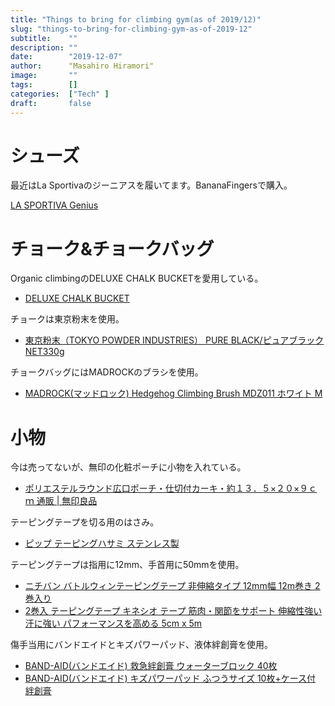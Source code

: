 ```yaml
---
title: "Things to bring for climbing gym(as of 2019/12)"
slug: "things-to-bring-for-climbing-gym-as-of-2019-12"
subtitle:    ""
description: ""
date:        "2019-12-07"
author:      "Masahiro Hiramori"
image:       ""
tags:        []
categories:  ["Tech" ]
draft:       false
---
```


# シューズ

最近はLa Sportivaのジーニアスを履いてます。BananaFingersで購入。

[LA SPORTIVA Genius](https://www.bananafingers.co.uk/climbing-shoes/la-sportiva/genius)

# チョーク&チョークバッグ

Organic climbingのDELUXE CHALK BUCKETを愛用している。

- [DELUXE CHALK BUCKET](https://organicclimbing.com/products/deluxe-chalk-bucket)

チョークは東京粉末を使用。

- [東京粉末（TOKYO POWDER INDUSTRIES） PURE BLACK/ピュアブラック NET330g](https://www.amazon.co.jp/dp/B010Q5QLRO/)

チョークバッグにはMADROCKのブラシを使用。

- [MADROCK(マッドロック) Hedgehog Climbing Brush MDZ011 ホワイト M](https://www.amazon.co.jp/gp/product/B07D3FBFT1/)

# 小物

今は売ってないが、無印の化粧ポーチに小物を入れている。

- [ポリエステルラウンド広口ポーチ・仕切付カーキ・約１３．５×２０×９ｃｍ 通販 | 無印良品](https://www.muji.net/store/cmdty/detail/4550002550004?searchno=9&sectionCode=S02115)

テーピングテープを切る用のはさみ。

- [ピップ テーピングハサミ ステンレス製](https://www.amazon.co.jp/gp/product/B000FQOG90/)

テーピングテープは指用に12mm、手首用に50mmを使用。

- [ニチバン バトルウィンテーピングテープ 非伸縮タイプ 12mm幅 12m巻き 2巻入り](https://www.amazon.co.jp/dp/B000BA6MTM/)
- [2巻入 テーピングテープ キネシオ テープ 筋肉・関節をサポート 伸縮性強い 汗に強い パフォーマンスを高める 5cm x 5m](https://www.amazon.co.jp/dp/B079CF6BCC/)

傷手当用にバンドエイドとキズパワーパッド、液体絆創膏を使用。

- [BAND-AID(バンドエイド) 救急絆創膏 ウォーターブロック 40枚](https://www.amazon.co.jp/dp/B000FQNKH4/)
- [BAND-AID(バンドエイド) キズパワーパッド ふつうサイズ 10枚+ケース付 絆創膏](https://www.amazon.co.jp/dp/B06XZ1BCHP/)